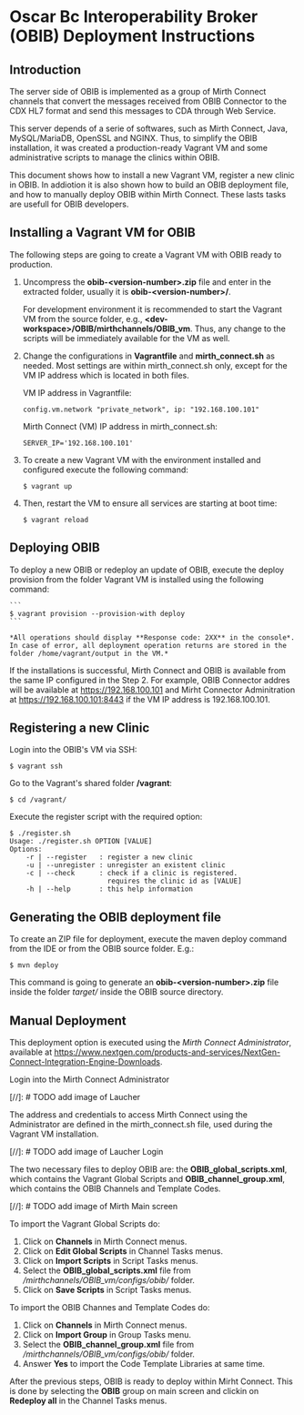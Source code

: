 # Oscar Bc Interoperability Broker (OBIB) Deployment Instructions

## Introduction

The server side of OBIB is implemented as a group of Mirth Connect channels that convert the messages received from OBIB Connector to the CDX HL7 format and send this messages to CDA through Web Service.

This server depends of a serie of softwares, such as Mirth Connect, Java, MySQL/MariaDB, OpenSSL and NGINX. Thus, to simplify the OBIB installation, it was created a production-ready Vagrant VM and some administrative scripts to manage the clinics within OBIB.

This document shows how to install a new Vagrant VM, register a new clinic in OBIB. In addiotion it is also shown how to build an OBIB deployment file, and how to manually deploy OBIB within Mirth Connect. These lasts tasks are usefull for OBIB developers.

## Installing a Vagrant VM for OBIB

The following steps are going to create a Vagrant VM with OBIB ready to production.

1. Uncompress the **obib-&lt;version-number&gt;.zip** file and enter in the extracted folder, usually it is **obib-&lt;version-number&gt;/**.

    For development environment it is recommended to start the Vagrant VM from the source folder, e.g., **&lt;dev-workspace&gt;/OBIB/mirthchannels/OBIB_vm**. Thus, any change to the scripts will be immediately available for the VM as well.

2. Change the configurations in **Vagrantfile** and **mirth_connect.sh** as needed. Most settings are within mirth_connect.sh only, except for the VM IP address which is located in both files.

    VM IP address in Vagrantfile:

    ```
    config.vm.network "private_network", ip: "192.168.100.101"
    ```

    Mirth Connect (VM) IP address in mirth_connect.sh:

    ```
    SERVER_IP='192.168.100.101'
    ```

3. To create a new Vagrant VM with the environment installed and configured execute the following command:

    ```
    $ vagrant up
    ```

4. Then, restart the VM to ensure all services are starting at boot time:

    ```
    $ vagrant reload
    ```

## Deploying OBIB

To deploy a new OBIB or redeploy an update of OBIB, execute the deploy provision from the folder Vagrant VM is installed using the following command:

    ```
    $ vagrant provision --provision-with deploy
    ```

    *All operations should display **Response code: 2XX** in the console*. In case of error, all deployment operation returns are stored in the folder /home/vagrant/output in the VM.*

If the installations is successful, Mirth Connect and OBIB is available from the same IP configured in the Step 2. For example, OBIB Connector addres will be available at https://192.168.100.101 and Mirht Connector Adminitration at https://192.168.100.101:8443 if the VM IP address is 192.168.100.101.

## Registering a new Clinic

Login into the OBIB's VM via SSH:

```
$ vagrant ssh
```
   
Go to the Vagrant's shared folder **/vagrant**: 

```
$ cd /vagrant/
```

Execute the register script with the required option:

```
$ ./register.sh 
Usage: ./register.sh OPTION [VALUE]
Options:
    -r | --register   : register a new clinic
    -u | --unregister : unregister an existent clinic
    -c | --check      : check if a clinic is registered.
                        requires the clinic id as [VALUE]
    -h | --help       : this help information
```

## Generating the OBIB deployment file

To create an ZIP file for deployment, execute the maven deploy command from the IDE or from the OBIB source folder. E.g.:
    
```
$ mvn deploy
```

This command is going to generate an **obib-&lt;version-number&gt;.zip** file inside the folder *target/* inside the OBIB source directory.

## Manual Deployment

This deployment option is executed using the *Mirth Connect Administrator*, available at https://www.nextgen.com/products-and-services/NextGen-Connect-Integration-Engine-Downloads.

Login into the Mirth Connect Administrator

[//]: # TODO add image of Laucher

The address and credentials to access Mirth Connect using the Administrator are defined in the mirth_connect.sh file, used during the Vagrant VM installation.

[//]: # TODO add image of Laucher Login

The two necessary files to deploy OBIB are: the **OBIB_global_scripts.xml**, which contains the Vagrant Global Scripts and **OBIB_channel_group.xml**, which contains the OBIB Channels and Template Codes.

[//]: # TODO add image of Mirth Main screen

To import the Vagrant Global Scripts do:

1. Click on **Channels** in Mirth Connect menus.
3. Click on **Edit Global Scripts** in Channel Tasks menus.
4. Click on **Import Scripts** in Script Tasks menus.
5. Select the **OBIB_global_scripts.xml** file from */mirthchannels/OBIB_vm/configs/obib/* folder.
6. Click on **Save Scripts** in Script Tasks menus.

To import the OBIB Channes and Template Codes do:

1. Click on **Channels** in Mirth Connect menus.
2. Click on **Import Group** in Group Tasks menu.
3. Select the **OBIB_channel_group.xml** file from */mirthchannels/OBIB_vm/configs/obib/* folder.
4. Answer **Yes** to import the Code Template Libraries at same time.

After the previous steps, OBIB is ready to deploy within Mirht Connect. This is done by selecting the **OBIB** group on main screen and clickin on **Redeploy all** in the Channel Tasks menus.
